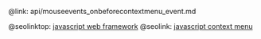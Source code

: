 @link: api/mouseevents_onbeforecontextmenu_event.md

@seolinktop: [javascript web framework](https://webix.com)
@seolink: [javascript context menu](https://webix.com/widget/contextmenu/)